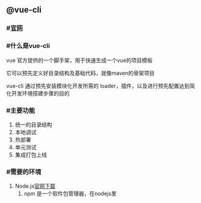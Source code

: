 ## @vue-cli

### #[官网](https://cli.vuejs.org/zh/)

### #什么是vue-cli

vue 官方提供的一个脚手架，用于快速生成一个vue的项目模板

它可以预先定义好目录结构及基础代码，就像maven的骨架项目

vue-cli 通过预先安装模块化开发所需的 loader，插件，以及进行预先配置达到简化开发环境搭建步骤的目的

### #主要功能

1. 统一的目录结构
2. 本地调试
3. 热部署
4. 单元测试
5. 集成打包上线

### #需要的环境

1. Node.js[官网下载](http://nodejs.cn/download/)
   1. npm 是一个软件包管理器，在nodejs里
